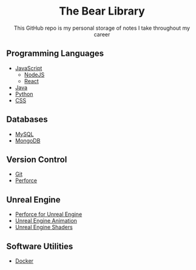 <h1 align="center"> The Bear Library </h1>
<p align="center"> This GitHub repo is my personal storage of notes I take throughout my career </p>

<h2> Programming Languages </h2>

- [JavaScript](./Languages/javascript/javascript.md)
    - [NodeJS](./Languages/javascript/libraries/nodeJS.md)
    - [React](./Languages/javascript/libraries/react.md)
- [Java](./Languages/java.md)
- [Python](./Languages/python.md)
- [CSS](./Languages/css.md)

<h2> Databases </h2>

- [MySQL](./Databases/mySQL.md)
- [MongoDB](./Databases/mongoDB.md)

<h2> Version Control </h2>

- [Git](./Version%20Control/git.md)
- [Perforce](./Version%20Control/perforce.md)

<h2> Unreal Engine </h2>

- [Perforce for Unreal Engine](./Version%20Control/perforce.md)
- [Unreal Engine Animation](./Unreal%20Engine/Animation.md)
- [Unreal Engine Shaders](./Unreal%20Engine/Shaders.md)


<h2> Software Utilities </h2>

- [Docker](./Software%20Utilities/docker.md)